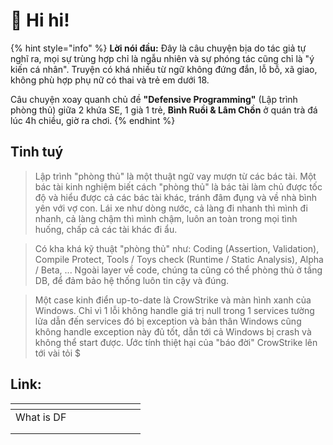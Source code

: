 # 👋 Hi hi!

{% hint style="info" %}
**Lời nói đầu:** Đây là câu chuyện bịa do tác giả tự nghĩ ra, mọi sự trùng hợp chỉ là ngẫu nhiên và sự phóng tác cũng chỉ là "ý kiến cá nhân".  Truyện có khá nhiều từ ngữ không đứng đắn, lỗ bỗ, xã giao, không phù hợp phụ nữ có thai và trẻ em dưới 18.&#x20;

Câu chuyện xoay quanh chủ đề **"Defensive Programming"** (Lập trình phòng thủ) giữa 2 khứa SE, 1 già 1 trẻ, **Bình Ruồi & Lâm Chồn** ở quán trà đá lúc 4h chiều, giờ ra chơi.
{% endhint %}

## Tinh tuý

> Lập trình "phòng thủ" là một thuật ngữ vay mượn từ các bác tài. Một bác tài kinh nghiệm biết cách "phòng thủ" là bác tài làm chủ được tốc độ và hiểu được cả các bác tài khác, tránh đâm đụng và về nhà bình yên với vợ con. Lái xe như dòng nước, cả làng đi nhanh thì mình đi nhanh, cả làng chậm thì mình chậm, luôn an toàn trong mọi tình huống, chấp cả các tài khác đi ẩu.

> Có kha khá kỹ thuật "phòng thủ" như: Coding (Assertion, Validation), Compile Protect, Tools / Toys check (Runtime / Static Analysis), Alpha / Beta, ... Ngoài layer về code, chúng ta cũng có thể phòng thủ ở tầng DB, để đảm bảo hệ thống luôn tin cậy và đúng.

> Một case kinh điển up-to-date là CrowStrike và màn hình xanh của Windows. Chỉ vì 1 lỗi không handle giá trị null trong 1 services tường lửa dẫn đến services đó bị exception và bản thân Windows cũng không handle exception này đủ tốt, dẫn tới cả Windows bị crash và không thể start được. Ước tính thiệt hại của "báo đời" CrowStrike lên tới vài tỏi $

## Link:

<table><thead><tr><th width="176"></th><th></th></tr></thead><tbody><tr><td>What is DF</td><td></td></tr><tr><td></td><td></td></tr><tr><td></td><td></td></tr></tbody></table>



